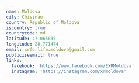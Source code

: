 ```yaml
---
name: Moldova
city: Chisinau
country: Republic of Moldova
iscountry: true
countrycode: md
latitude: 47.065635
longitude: 28.771474
email: xrforlife.moldova@gmail.com
publiciseemail: true
links:
  facebook: 'https://www.facebook.com/EXRMoldova'
  instagram: 'https://instagram.com/xrmoldova'
---
```


